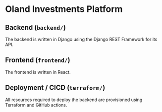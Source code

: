 # Oland Investments Platform

## Backend (`backend/`)

The backend is written in Django using the Django REST Framework for its API.

## Frontend (`frontend/`)

The frontend is written in React.

## Deployment / CICD (`terraform/`)

All resources required to deploy the backend are provisioned using Terraform and GitHub actions. 